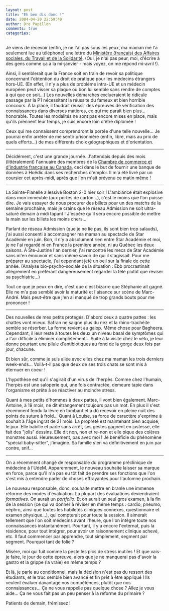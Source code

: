 ```yaml
---
layout: post
title: "Eh ben dis donc !"
date: 2004-04-20 22:59:40
author: Dre Papillon
comments: true
categories: 
---
```



Je viens de recevoir (enfin, je ne l'ai pas sous les yeux, ma maman me l'a seulement lue au téléphone) une lettre du [Ministère (français) des Affaires sociales, du Travail et de la Solidarité](http://www.travail.gouv.fr/).  (Oui, je n'ai pas peur, moi, d'écrire à des gens comme ça à la mi-janvier - mais voyez, on me répond mi-avril !).

Ainsi, il semblerait que la France soit en train de revoir sa politique concernant l'obtention du droit de pratique pour les médecins étrangers hors-UE.  (En effet, il n'y a plus de problème intra-UE et un médecin européen peut visser sa plaque où bon lui semble sans rendre de comptes à qui que ce soit...)  Les nouvelles démarches exclueraient le ridicule passage par la P1 nécessitant la réussite du fameux et bien horrible concours.  À la place, il faudrait réussir des épreuves de vérification des connaissances dans diverses matières, ce qui me paraît bien plus... honorable.  Toutes les modalités ne sont pas encore mises en place, mais qu'ils prennent leur temps, je suis encore loin d'être diplômée !

Ceux qui me connaissent comprendront la portée d'une telle nouvelle...  Je pourrai enfin arrêter de me sentir prisonnière (enfin, libre, mais au prix de quels efforts...) de mes différents choix géographiques et d'orientation.

***

Décidément, c'est une grande journée.  J'attendais depuis des mois (littéralement) l'annuaire des membres de la [Chambre de commerce et d'industrie française au Canada](http://www.ccfcmtl.ca/), ceci dans le but de fournir une banque de données à Hoëdic dans ses recherches d'emploi.  Il m'a été livré par un coursier cet après-midi, après que l'on m'ait prévenu ce matin même !

***

La Sainte-Flanelle a lessivé Boston 2-0 hier soir !  L'ambiance était explosive dans mon immeuble (aux portes de carton...), c'est le moins que l'on puisse dire.  Je vais essayer de nous procurer des billets pour un des matchs de la semaine prochaine, mais je crains que le réseau Admission ne soit ultra-saturé demain à midi tapant !  J'espère qu'il sera encore possible de mettre la main sur les billets les moins chers...

Parlant de réseau Admission (que je ne lie pas, ils sont bien trop salauds), j'ai aussi consenti à accompagner ma maman au spectacle de Star Académie en juin.  Bon, il n'y a absolument rien entre Star Académie et moi, je ne l'ai regardé ni en France la première année, ni au Québec les deux saisons.  À Ste-Justine l'an dernier, j'ai rencontré les mecs de Star Académie sans m'en émouvoir et sans même savoir de qui il s'agissait.  Pour me préparer au spectacle, j'ai cependant jeté un oeil sur la finale de cette année.  (Analyse bio-psycho-sociale de la situation : Ebb procrastinait allègrement en préférant dangereusement regarder la télé plutôt que réviser sa psychiatrie...)

Tout ce que je peux en dire, c'est que c'est bizarre que Stéphanie ait gagné.  Elle ne m'a pas semblé avoir la maturité et l'aisance sur scène de Marc-André.  Mais peut-être que j'en ai manqué de trop grands bouts pour me prononcer !

***

Des nouvelles de mes petits protégés.  D'abord ceux à quatre pattes : les chattes vont mieux.  Safran ne saigne plus du nez et la rhino-trachéite semble se résorber.  La forme revient au galop.  Même chose pour Bagheera.  Cependant, il leur reste à toutes les deux un niveau basal de symptômes qui a l'air difficile à éliminer complètement...  Suite à la visite chez le véto, je leur donne pourtant une pilule d'antibiotiques au fond de la gorge deux fois par jour, chacune.

Et bien sûr, comme je suis allée avec elles chez ma maman les trois derniers week-ends...  Voilà-t-il pas que deux de ses trois chats se sont mis à éternuer en coeur !

L'hypothèse est qu'il s'agirait d'un virus de l'herpès.  Comme chez l'humain, l'herpès est une saloperie qui, une fois contractée, demeure tapie dans l'organisme et prête à se réactiver au moindre stress.

Quant à mes petits d'hommes à deux pattes, il vont bien également.  Marc-Antoine, à 19 mois, ne dit étrangement toujours pas un mot.  En plus il s'est récemment fendu la lèvre en tombant et a dû recevoir en pleine nuit des points de suture à froid...  Quant à Louise, sa force de caractère s'exprime à souhait à l'âge ingrat de 21 mois.  La propreté est maintenant bien acquise, le jour.  Elle babille et parle sans arrêt, ses gestes gagnent en justesse, elle fait des "jolis" dessins.  Elle dit non, non et re-non et elle pique des colères monstres aussi.  Heureusement, pas avec moi !  Je bénéficie du phénomène "spécial baby-sitter", j'imagine.  Sa famille s'en va définitivement en juin par contre, snif...

***

On a récemment changé de responsable du programme préclinique de médecine à l'UdeM.  Apparemment, le nouveau souhaite laisser sa marque en force, parce qu'il n'a pas eu tôt fait de prendre ses fonctions que l'on s'est mis à entendre parler de choses effrayantes pour l'automne prochain.

Le nouveau responsable, donc, souhaite mettre en branle une immense réforme des modes d'évaluation.  La plupart des évaluations deviendraient *formatives*.  On aurait un *portfolio*.  Et on aurait un seul gros examen, à la fin de la session (ce qui va donner à réviser en même temps : cardio, pneumo, néphro, ainsi que toutes les habiletés cliniques connexes, questionnaire et examen physique...), qui compterait pour toute la session.  Il aimerait tellement que l'on soit médecins avant l'heure, que l'on intègre toute nos connaissances instantanément.  Pourtant, il y a encore l'externat, puis la résidence, pour tout intégrer, pour avoir un raisonnement clinique achevé, etc.  Il faut commencer par apprendre, tout simplement, segment par segment.  Pourquoi tant de folie ?

Misère, moi qui fuit comme la peste les pics de stress inutiles !  Et que vais-je faire, le jour de cette épreuve, alors que je ne manquerai pas d'avoir la gastro et la grippe (la vraie) en même temps ?

Et là, je parle au conditionnel, mais la décision n'est pas du ressort des étudiants, et le truc semble bien avancé et fin prêt à être appliqué !  Ils veulent évaluer davantage nos compétences, plutôt que nos connaissances...  Ça ne vous rappelle pas quelque chose ?  Allez je vous aide...  Ça ne vous fait pas un peu penser à la réforme du primaire ?

Patients de demain, frémissez !